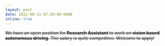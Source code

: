 ```yaml
---
layout: post
date: 2022-08-11 07:59:00-0400
inline: true
---
```


<del> We have an open position for <b>Research Assistant</b> to work on <b>vision based autonomous driving</b>. The salary is quite competitive. Welcome to apply! </del>